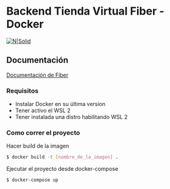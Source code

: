 # Backend Tienda Virtual Fiber - Docker

[![N|Solid](https://raw.githubusercontent.com/gofiber/docs/master/static/fiber_v2_logo.svg)](https://nodesource.com/products/nsolid)

## Documentación
[Documentación de Fiber](https://github.com/gofiber/fiber)

### Requisitos

* Instalar Docker en su última version
* Tener activo el WSL 2
* Tener instalada una distro habilitando WSL 2

### Como correr el proyecto

Hacer build de la imagen

```sh
$ docker build -t [nombre_de_la_imagen] .
```

Ejecutar el proyecto desde docker-compose

```sh
$ docker-compose up
```